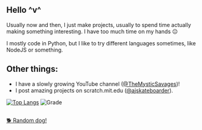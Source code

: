## Hello ^v^
Usually now and then, I just make projects, usually to spend time actually making something interesting. I have too much time on my hands 😐

I mostly code in Python, but I like to try different languages sometimes, like NodeJS or something.

## Other things:
 - I have a slowly growing YouTube channel ([@TheMysticSavages](https://www.youtube.com/channel/UCOvoqZwGXZ1ix4AIrtHDBuw))!
 - I post amazing projects on scratch.mit.edu ([@ajskateboarder](https://scratch.mit.edu/users/ajskateboarder/)).

[![Top Langs](https://github-readme-stats.vercel.app/api/top-langs/?username=themysticsavages&theme=dark&layout=compact)](https://github.com/themysticsavages?tab=repositories)
![Grade](https://github-readme-stats.vercel.app/api?username=themysticsavages&hide=contribs,prs&theme=dark&layout=compact)

##

[🐕 Random dog!](https://images.dog.ceo/breeds/springer-english/n02102040_3668.jpg)
